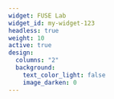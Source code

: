 ```yaml
---
widget: FUSE Lab
widget_id: my-widget-123
headless: true
weight: 10
active: true
design:
  columns: "2"
  background:
    text_color_light: false
    image_darken: 0
---
```

